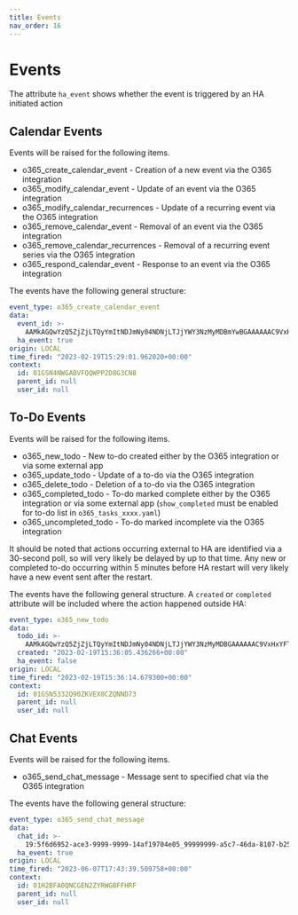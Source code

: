 ```yaml
---
title: Events
nav_order: 16
---
```


# Events

The attribute `ha_event` shows whether the event is triggered by an HA initiated action

##  Calendar Events

Events will be raised for the following items.

- o365_create_calendar_event - Creation of a new event via the O365 integration
- o365_modify_calendar_event - Update of an event via the O365 integration
- o365_modify_calendar_recurrences - Update of a recurring event via the O365 integration
- o365_remove_calendar_event - Removal of an event via the O365 integration
- o365_remove_calendar_recurrences - Removal of a recurring event series via the O365 integration
- o365_respond_calendar_event - Response to an event via the O365 integration

The events have the following general structure:

```yaml
event_type: o365_create_calendar_event
data:
  event_id: >-
    AAMkAGQwYzQ5ZjZjLTQyYmItNDJmNy04NDNjLTJjYWY3NzMyMDBmYwBGAAAAAAC9VxHxYFrdCHSJkXtJ-BwCoiRErLbiNRJDCFyMjq4khAAY9v0_vAACoiRErLbiNRJDCFyMjq4khAAcZSY4SAAA=
  ha_event: true
origin: LOCAL
time_fired: "2023-02-19T15:29:01.962020+00:00"
context:
  id: 01GSN4NWGABVFQQWPP2D8G3CN8
  parent_id: null
  user_id: null
```

##  To-Do Events

Events will be raised for the following items.

- o365_new_todo - New to-do created either by the O365 integration or via some external app
- o365_update_todo - Update of a to-do via the O365 integration
- o365_delete_todo - Deletion of a to-do via the O365 integration
- o365_completed_todo - To-do marked complete either by the O365 integration or via some external app (`show_completed` must be enabled for to-do list in `o365_tasks_xxxx.yaml`)
- o365_uncompleted_todo - To-do marked incomplete via the O365 integration

It should be noted that actions occurring external to HA are identified via a 30-second poll, so will very likely be delayed by up to that time. Any new or completed to-do occurring within 5 minutes before HA restart will very likely have a new event sent after the restart.

The events have the following general structure. A `created` or `completed` attribute will be included where the action happened outside HA:

```yaml
event_type: o365_new_todo
data:
  todo_id: >-
    AAMkAGQwYzQ5ZjZjLTQyYmItNDJmNy04NDNjLTJjYWY3NzMyMDBGAAAAAAC9VxHxYFTdSrdCHSJkXtJ-BwCoiRErLbiNRJDCFyMjq4khAAbWN3xqAACoiRErLbiNRJDCFyMjq4khAAcZSXKvAAA=
  created: "2023-02-19T15:36:05.436266+00:00"
  ha_event: false
origin: LOCAL
time_fired: "2023-02-19T15:36:14.679300+00:00"
context:
  id: 01GSN5332Q90ZKVEX0CZQNND73
  parent_id: null
  user_id: null
```
##  Chat Events

Events will be raised for the following items.

- o365_send_chat_message - Message sent to specified chat via the O365 integration

The events have the following general structure:

```yaml
event_type: o365_send_chat_message
data:
  chat_id: >-
    19:5f6d6952-ace3-9999-9999-14af19704e05_99999999-a5c7-46da-8107-b25090a1ed66@unq.gbl.spaces
  ha_event: true
origin: LOCAL
time_fired: "2023-06-07T17:43:39.509758+00:00"
context:
  id: 01H2BFA0QNCGEN2ZYRWGBFFHRF
  parent_id: null
  user_id: null
```